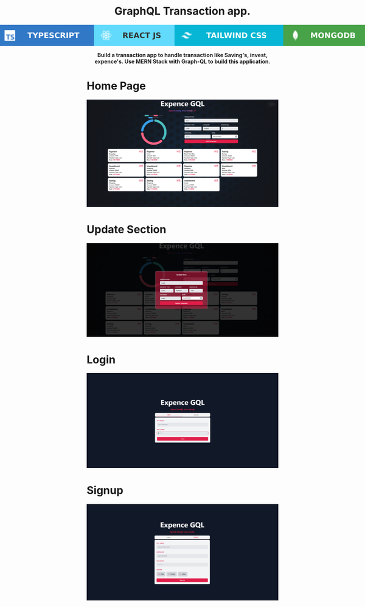 <div>
  <div>
    <h1 style="text-align: center">GraphQL Transaction app.</h1>
    <div style="display: flex; justify-content: center">
      <img src="./README/images/typescript.svg" alt="" />
      <img src="./README/images/react.svg" alt="" />
      <img src="./README/images/tailwind.svg" alt="" />
      <img src="./README/images/mongodb.svg" alt="" />
    </div>
    <h1 style="font-size: 14px; text-align: center; margin-top: 15px; margin-bottom:4px;">
      Build a transaction app to handle transaction like Saving's, invest,
      expence's. Use MERN Stack with Graph-QL to build this application.
    </h1>
  </div>

  <div>
	<h1>Home Page</h1>
    <img src="./README/screenshots/app.PNG" alt=""/>
  </div>
  
  <div>
	<h1>Update Section</h1>
    <img src="./README/screenshots/update.PNG" alt=""/>
  </div>

  <div>
	<h1>Login</h1>
    <img src="./README/screenshots/login.PNG" alt=""/>
  </div>

  <div>
	<h1>Signup</h1>
    <img src="./README/screenshots/signup.PNG" alt=""/>
  </div>

  <div></div>
</div>
